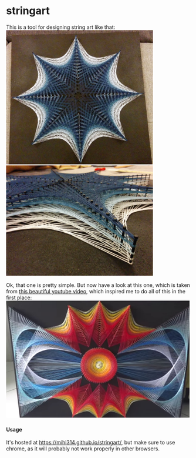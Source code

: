 stringart
=========
This is a tool for designing string art like that:  
<img src="images/mine2.jpg?raw=true" width="400">
<img src="images/mine1.jpg?raw=true" width="400">


Ok, that one is pretty simple. But now have a look at this one, which is taken from [this beautiful youtube video][yt], which inspired me to do all of this in the first place:  
<img src="images/red and blue.jpg?raw=true" width="500">

#### Usage
It's hosted at https://mihi314.github.io/stringart/, but make sure to use chrome, as it will probably not work properly in other browsers.


[yt]: https://www.youtube.com/watch?v=YlJMmU01oq4
